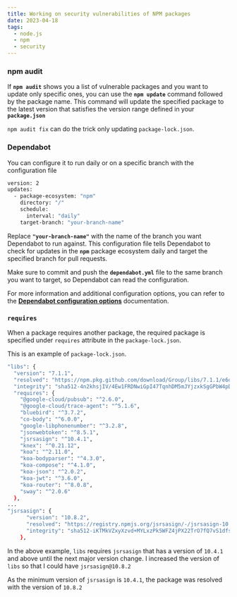 ```yaml
---
title: Working on security vulnerabilities of NPM packages
date: 2023-04-18
tags:
  - node.js
  - npm
  - security
---
```


### npm audit


If **`npm audit`** shows you a list of vulnerable packages and you want to update only specific ones, you can use the **`npm update`** command followed by the package name. This command will update the specified package to the latest version that satisfies the version range defined in your **`package.json`**


`npm audit fix` can do the trick only updating `package-lock.json`. 


### Dependabot


You can configure it to run daily or on a specific branch with the configuration file


```bash
version: 2
updates:
  - package-ecosystem: "npm"
    directory: "/"
    schedule:
      interval: "daily"
    target-branch: "your-branch-name"
```


Replace **`"your-branch-name"`** with the name of the branch you want Dependabot to run against. This configuration file tells Dependabot to check for updates in the **`npm`** package ecosystem daily and target the specified branch for pull requests.


Make sure to commit and push the **`dependabot.yml`** file to the same branch you want to target, so Dependabot can read the configuration.


For more information and additional configuration options, you can refer to the [**Dependabot configuration options**](https://docs.github.com/en/code-security/supply-chain-security/keeping-your-dependencies-updated-automatically/configuration-options-for-dependency-updates) documentation.


### `requires` 


When a package requires another package, the required package is specified under `requires` attribute in the `package-lock.json`.


This is an example of `package-lock.json`.


```bash
"libs": {
  "version": "7.1.1",
  "resolved": "https://npm.pkg.github.com/download/Group/libs/7.1.1/e6d9490468685ab60eb8dfe47f7d45205fd452fb",
  "integrity": "sha512-4n2khsjIV/4Ew1FRDNwiGpI47TqnhDM5mJYjzxkSgGPbW4pDO98Op3Mtku553xWD/UYqEaM24CxKe0MrbdMAAw==",
  "requires": {
    "@google-cloud/pubsub": "^2.6.0",
    "@google-cloud/trace-agent": "^5.1.6",
    "bluebird": "^3.7.2",
    "co-body": "^6.0.0",
    "google-libphonenumber": "^3.2.8",
    "jsonwebtoken": "^8.5.1",
    "jsrsasign": "^10.4.1",
    "knex": "^0.21.12",
    "koa": "^2.11.0",
    "koa-bodyparser": "^4.3.0",
    "koa-compose": "^4.1.0",
    "koa-json": "^2.0.2",
    "koa-jwt": "^3.6.0",
    "koa-router": "^8.0.8",
    "sway": "^2.0.6"
  },
...
"jsrsasign": {
      "version": "10.8.2",
      "resolved": "https://registry.npmjs.org/jsrsasign/-/jsrsasign-10.8.2.tgz",
      "integrity": "sha512-iKTMkVZxyXzvd+MYLxzPk5WFZ4jPX22TrO7fQ7vS1dfso30/jntH2EexW7+K1rn11F1GkiR9Q3ulF0FQxvNNRw=="
    },
```


In the above example, `libs` requires `jsrsasign` that has a version of `10.4.1` and above until the next major version change. I increased the version of `libs` so that I could have `jsrsasign@10.8.2`


As the minimum version of `jsrsasign` is `10.4.1`, the package was resolved with the version of `10.8.2`


